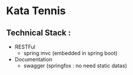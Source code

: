 # Kata Tennis

## Technical Stack :
* RESTFul
    * spring mvc (embedded in spring boot)
* Documentation
    * swagger (springfox : no need static datas)